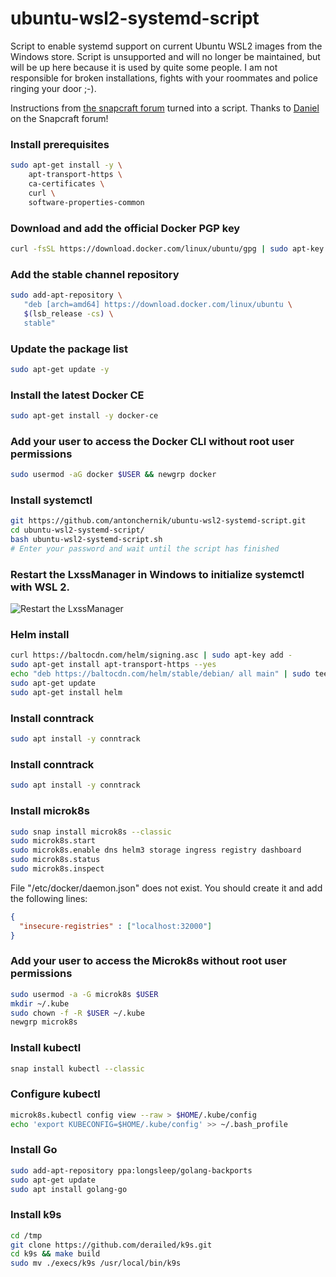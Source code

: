 # ubuntu-wsl2-systemd-script
Script to enable systemd support on current Ubuntu WSL2 images from the Windows store. 
Script is unsupported and will no longer be maintained, but will be up here because it is used by quite some people.
I am not responsible for broken installations, fights with your roommates and police ringing your door ;-).

Instructions from [the snapcraft forum](https://forum.snapcraft.io/t/running-snaps-on-wsl2-insiders-only-for-now/13033) turned into a script. Thanks to [Daniel](https://forum.snapcraft.io/u/daniel) on the Snapcraft forum! 

### Install prerequisites
```sh
sudo apt-get install -y \
    apt-transport-https \
    ca-certificates \
    curl \
    software-properties-common
```
### Download and add the official Docker PGP key
```sh
curl -fsSL https://download.docker.com/linux/ubuntu/gpg | sudo apt-key add -
```

### Add the stable channel repository
```sh
sudo add-apt-repository \
   "deb [arch=amd64] https://download.docker.com/linux/ubuntu \
   $(lsb_release -cs) \
   stable"
```

### Update the package list
```sh
sudo apt-get update -y
```

### Install the latest Docker CE
```sh
sudo apt-get install -y docker-ce
```

### Add your user to access the Docker CLI without root user permissions
```sh
sudo usermod -aG docker $USER && newgrp docker
```

### Install systemctl
```sh
git https://github.com/antonchernik/ubuntu-wsl2-systemd-script.git
cd ubuntu-wsl2-systemd-script/
bash ubuntu-wsl2-systemd-script.sh
# Enter your password and wait until the script has finished
```
### Restart the LxssManager in Windows to initialize systemctl with WSL 2.
![Restart the LxssManager](https://github.com/antonchernik/ubuntu-wsl2-systemd-script/blob/master/lxssmanager.png?raw=true)

### Helm install
```sh
curl https://baltocdn.com/helm/signing.asc | sudo apt-key add -
sudo apt-get install apt-transport-https --yes
echo "deb https://baltocdn.com/helm/stable/debian/ all main" | sudo tee /etc/apt/sources.list.d/helm-stable-debian.list
sudo apt-get update
sudo apt-get install helm
```

### Install conntrack
```sh
sudo apt install -y conntrack
```

### Install conntrack
```sh
sudo apt install -y conntrack
```

### Install microk8s
```sh
sudo snap install microk8s --classic
sudo microk8s.start
sudo microk8s.enable dns helm3 storage ingress registry dashboard
sudo microk8s.status
sudo microk8s.inspect
```
File "/etc/docker/daemon.json" does not exist.
You should create it and add the following lines:
```json
{
  "insecure-registries" : ["localhost:32000"]
}
```

### Add your user to access the Microk8s without root user permissions
```sh
sudo usermod -a -G microk8s $USER
mkdir ~/.kube
sudo chown -f -R $USER ~/.kube
newgrp microk8s
```

### Install kubectl
```sh
snap install kubectl --classic
```

### Configure kubectl
```sh
microk8s.kubectl config view --raw > $HOME/.kube/config
echo 'export KUBECONFIG=$HOME/.kube/config' >> ~/.bash_profile
```

### Install Go
```sh
sudo add-apt-repository ppa:longsleep/golang-backports
sudo apt-get update
sudo apt install golang-go
```

### Install k9s
```sh
cd /tmp
git clone https://github.com/derailed/k9s.git
cd k9s && make build
sudo mv ./execs/k9s /usr/local/bin/k9s
```